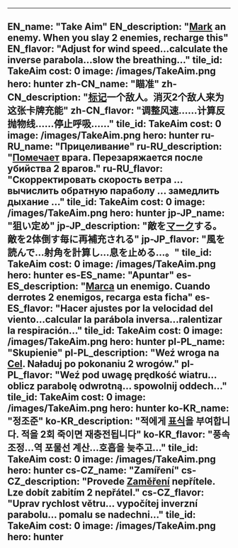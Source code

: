---

EN_name: "Take Aim"
EN_description: "<u>Mark</u> an enemy. When you slay 2 enemies, recharge this"
EN_flavor: "Adjust for wind speed...calculate the inverse parabola...slow the breathing..."
tile_id: TakeAim
cost: 0
image: /images/TakeAim.png
hero: hunter
zh-CN_name: "瞄准"
zh-CN_description: "<u>标记</u>一个敌人。消灭2个敌人来为这张卡牌充能"
zh-CN_flavor: "调整风速……计算反抛物线……停止呼吸……"
tile_id: TakeAim
cost: 0
image: /images/TakeAim.png
hero: hunter
ru-RU_name: "Прицеливание"
ru-RU_description: "<u>Помечает</u> врага. Перезаряжается после убийства 2 врагов."
ru-RU_flavor: "Скорректировать скорость ветра ... вычислить обратную параболу ... замедлить дыхание ..."
tile_id: TakeAim
cost: 0
image: /images/TakeAim.png
hero: hunter
jp-JP_name: "狙い定め"
jp-JP_description: "敵を<u>マーク</u>する。敵を2体倒す毎に再補充される"
jp-JP_flavor: "風を読んで…射角を計算し…息を止める…。"
tile_id: TakeAim
cost: 0
image: /images/TakeAim.png
hero: hunter
es-ES_name: "Apuntar"
es-ES_description: "<u>Marca</u> un enemigo. Cuando derrotes 2 enemigos, recarga esta ficha"
es-ES_flavor: "Hacer ajustes por la velocidad del viento...calcular la parábola inversa...ralentizar la respiración..."
tile_id: TakeAim
cost: 0
image: /images/TakeAim.png
hero: hunter
pl-PL_name: "Skupienie"
pl-PL_description: "Weź wroga na <u>Cel</u>. Naładuj po pokonaniu 2 wrogów."
pl-PL_flavor: "Weź pod uwagę prędkość wiatru... oblicz parabolę odwrotną... spowolnij oddech..."
tile_id: TakeAim
cost: 0
image: /images/TakeAim.png
hero: hunter
ko-KR_name: "정조준"
ko-KR_description: "적에게 <u>표식</u>을 부여합니다. 적을 2회 죽이면 재충전됩니다"
ko-KR_flavor: "풍속 조정...역 포물선 계산...호흡을 늦추고..."
tile_id: TakeAim
cost: 0
image: /images/TakeAim.png
hero: hunter
cs-CZ_name: "Zamíření"
cs-CZ_description: "Provede <u>Zaměření</u> nepřítele. Lze dobít zabitím 2 nepřátel."
cs-CZ_flavor: "Uprav rychlost větru... vypočítej inverzní parabolu... pomalu se nadechni..."
tile_id: TakeAim
cost: 0
image: /images/TakeAim.png
hero: hunter
---